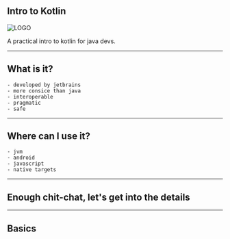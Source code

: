 
## Intro to Kotlin

![LOGO](https://kotlinlang.org/assets/images/open-graph/kotlin_250x250.png)

A practical intro to kotlin for java devs.

---

## What is it?

    - developed by jetbrains
    - more consice than java
    - interoperable
    - pragmatic
    - safe

---

## Where can I use it?

    - jvm
    - android
    - javascript
    - native targets
---

## Enough chit-chat, let's get into the details

---

## Basics

